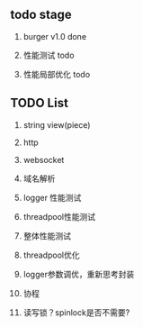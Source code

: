 ## todo stage 

1. burger v1.0 done 

2. 性能测试 todo 

3. 性能局部优化 todo

## TODO List 

1. string view(piece)

2. http 

3. websocket

4. 域名解析

5. logger 性能测试

6. threadpool性能测试

7. 整体性能测试

8. threadpool优化

9. logger参数调优，重新思考封装

10. 协程

11. 读写锁？spinlock是否不需要?
